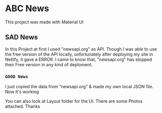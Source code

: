 # ABC News

This project was made with Material UI

## SAD News

In this Project at first I used "newsapi.org" as API. Though I was able to use the free version of the API locally, unfortunately after deploying my site in Netlify, it gave a ERROR. I came to know that, "newsapi.org" has stopped their Free version in any kind of deploment.

### `GOOD News`
I just copied the data from "newsapi.org" & made my own local JSON file. Now it's working

You can also look at Layout folder for the UI. There are some Photos attached.
Thanks


